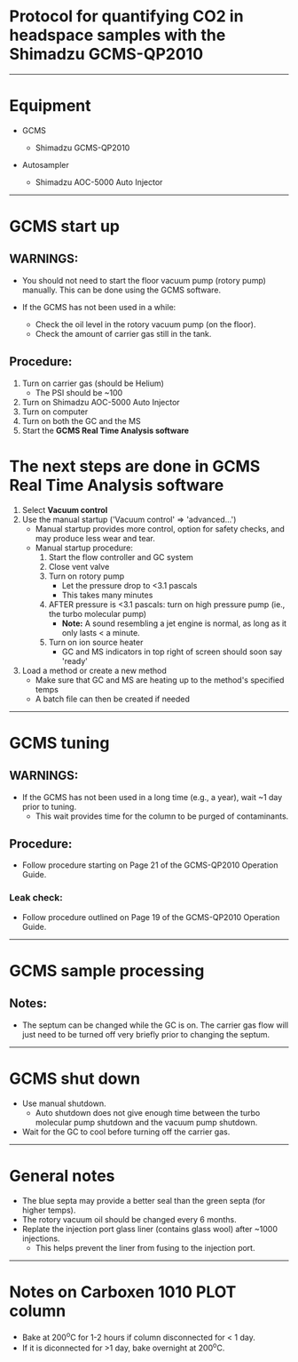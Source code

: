 Protocol for quantifying CO2 in headspace samples with the Shimadzu GCMS-QP2010
===============================================================================

***

# Equipment 

* GCMS 
	* Shimadzu GCMS-QP2010

* Autosampler
	* Shimadzu AOC-5000 Auto Injector

***

# GCMS start up

## WARNINGS:

* You should not need to start the floor vacuum pump (rotory pump) manually.
This can be done using the GCMS software.

* If the GCMS has not been used in a while:
	* Check the oil level in the rotory vacuum pump (on the floor).
	* Check the amount of carrier gas still in the tank.
  

## Procedure:

1. Turn on carrier gas (should be Helium)
	* The PSI should be ~100
1. Turn on Shimadzu AOC-5000 Auto Injector
1. Turn on computer
1. Turn on both the GC and the MS
1. Start the __GCMS Real Time Analysis software__

# The next steps are done in GCMS Real Time Analysis software

1. Select __Vacuum control__ 
1. Use the manual startup ('Vacuum control' => 'advanced...')
	* Manual startup provides more control, 
	option for safety checks, 
	and may produce less wear and tear.
	* Manual startup procedure:
		1. Start the flow controller and GC system
    	1. Close vent valve
	    1. Turn on rotory pump
			* Let the pressure drop to <3.1 pascals
			* This takes many minutes 
	    1. AFTER pressure is <3.1 pascals: turn on high pressure pump 
	    (ie., the turbo molecular pump)
			* __Note:__ A sound resembling a jet engine is normal, 
			as long as it only lasts < a minute.
	    1. Turn on ion source heater
			* GC and MS indicators in top right of screen should soon say 'ready'
1. Load a method or create a new method
	* Make sure that GC and MS are heating up to the method's specified temps
	* A batch file can then be created if needed

***

# GCMS tuning

## WARNINGS:

* If the GCMS has not been used in a long time (e.g., a year),
wait ~1 day prior to tuning.
	* This wait provides time for the column to be purged of contaminants.

## Procedure:

* Follow procedure starting on Page 21 of the GCMS-QP2010 Operation Guide.

### Leak check:

* Follow procedure outlined on Page 19 of the GCMS-QP2010 Operation Guide.

***

# GCMS sample processing

## Notes:

* The septum can be changed while the GC is on.
The carrier gas flow will just need to be turned
off very briefly prior to changing the septum.

***

# GCMS shut down

* Use manual shutdown.
	* Auto shutdown does not give enough time between the turbo molecular pump shutdown
	and the vacuum pump shutdown. 
* Wait for the GC to cool before turning off the carrier gas.

***

# General notes

* The blue septa may provide a better seal than the green septa (for higher temps).
* The rotory vacuum oil should be changed every 6 months.
* Replate the injection port glass liner (contains glass wool) after ~1000 injections.
	* This helps prevent the liner from fusing to the injection port.
	

*** 

# Notes on Carboxen 1010 PLOT column

* Bake at 200<sup>o</sup>C for 1-2 hours if column disconnected for < 1 day.
* If it is diconnected for >1 day, bake overnight at 200<sup>o</sup>C.
